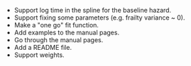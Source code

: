 * Support log time in the spline for the baseline hazard. 
* Support fixing some parameters (e.g. frailty variance ~ 0).
* Make a "one go" fit function. 
* Add examples to the manual pages. 
* Go through the manual pages. 
* Add a README file.
* Support weights.
